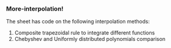### More-interpolation!

The sheet has code on the following interpolation methods:
  1. Composite trapezoidal rule to integrate different functions
  2. Chebyshev and Uniformly distributed polynomials comparison

